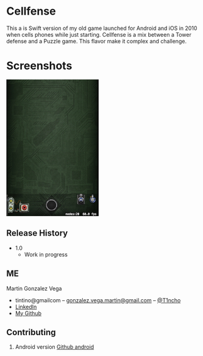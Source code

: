 # Cellfense
This a is Swift version of my old game launched for Android and iOS in 2010 when cells phones while just starting.
Cellfense is a mix between a Tower defense and a Puzzle game. This flavor make it complex and challenge.

# Screenshots
![](/Screenshots/screenshot1.jpeg)

## Release History

* 1.0
    * Work in progress

## ME

Martin Gonzalez Vega 
   - tintino@gmailcom
   – gonzalez.vega.martin@gmail.com
   – [@T1ncho](https://twitter.com/T1ncho) 
   - [LinkedIn](https://www.linkedin.com/in/martin-gonzalez-vega-209b7328)
   - [My Github](https://github.com/tintino/)

## Contributing

1. Android version [Github android](https://github.com/eliseche/puntotruco-android)

